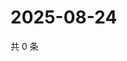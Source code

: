 # 2025-08-24

共 0 条

<!-- BEGIN ZHIHUQUESTIONS -->
<!-- 最后更新时间 Sun Aug 24 2025 19:08:33 GMT+0800 (China Standard Time) -->

<!-- END ZHIHUQUESTIONS -->
